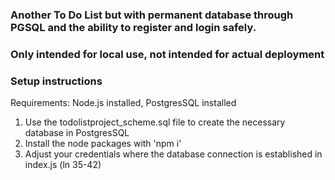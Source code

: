 ### Another To Do List but with permanent database through PGSQL and the ability to register and login safely.
### Only intended for local use, not intended for actual deployment

### Setup instructions
Requirements: Node.js installed, PostgresSQL installed

1. Use the todolistproject_scheme.sql file to create the necessary database in PostgresSQL
2. Install the node packages with 'npm i'
3. Adjust your credentials where the database connection is established in index.js (ln 35-42)
